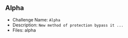 ## Alpha

- Challenge Name: `Alpha`
- Description: `New method of protection bypass it ...`
- Files: alpha
